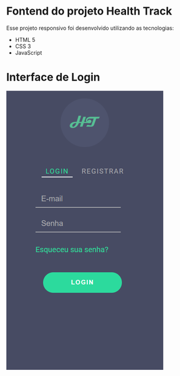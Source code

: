 # Fontend do projeto Health Track

Esse projeto responsivo foi desenvolvido utilizando as tecnologias:

- HTML 5
- CSS 3
- JavaScript

# Interface de Login
![picture](prints/login-responsivo.PNG)
